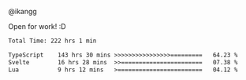 @ikangg

Open for work! :D

<!--START_SECTION:waka-->

```txt
Total Time: 222 hrs 1 min

TypeScript    143 hrs 30 mins >>>>>>>>>>>>>>>>=========   64.23 %
Svelte        16 hrs 28 mins  >>=======================   07.38 %
Lua           9 hrs 12 mins   >========================   04.12 %
```

<!--END_SECTION:waka-->
